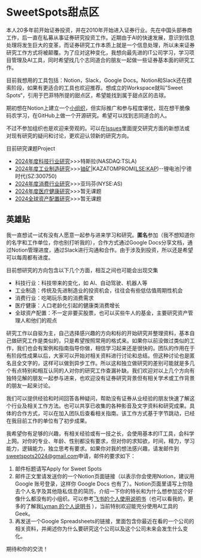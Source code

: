 # SweetSpots甜点区
本人20多年前开始证券投资，并在2010年开始进入证券行业。先在中国头部券商工作，后一直在私募从事证券研究投资工作。近期由于AI的快速发展，意识到信息处理将发生巨大的变革，而证券研究工作本质上就是一个信息处理，所以未来证券研究工作方式将被颠覆。为了应对这种变化，我想向最先进的IT公司学习，学习项目管理及AI工具，同时希望找几个志同道合的朋友一起做一些证券基本面的研究工作。

目前我想用的工具包括：Notion，Slack，Google Docs。Notion和Slack还在摸索阶段，如果有更适合的工具也欢迎推荐。想成立的Workspace就叫”Sweet Spots“，引用于巴菲特所提的甜点区，希望能找到属于甜点区的击球。

期初想在Notion上建立一个[小组织](https://sweetspots.notion.site/02248e2e889942d2b150f9ae26b033c1?v=48656b949eee4289a09f0fe37efe43e6&pvs=4)，但实际推广和参与程度堪忧，现在想干脆像码农学习，在GitHub上做一个开源研究。希望可以找到志同道合的人。

不过不参加组织也是欢迎来旁观的。可以在[Issues](https://github.com/Lyman11/SweetSpots/issues)里面提交研究方面的新想法或对现有研究的疑问和讨论，更欢迎认领新的研究方向。

目前研究课题Project
* [2024年度科技行业研究](https://github.com/users/Lyman11/projects/2)>>>特斯拉(NASDAQ:TSLA)
* [2024年度工业制造研究](https://github.com/users/Lyman11/projects/1)>>>[铀矿](Industry/铀矿.md)|KAZATOMPROM([LSE:KAP](https://g.co/finance/59OT:LON))--锂电池|宁德时代(SZ:300750)
* [2024年度消费行业研究](https://github.com/users/Lyman11/projects/3)>>>亚玛芬(NYSE:AS)
* [2024年度医疗健康研究](https://github.com/users/Lyman11/projects/4)>>>暂无课题
* [2024全球资产配置研究](https://github.com/users/Lyman11/projects/5)>>>暂无课题


## 英雄贴
我一直想试一试有没有人愿意一起参与进来学习和研究。**匿名**参加（我不想知道你的名字和工作单位，你也别打听我的），合作方式通过Google Docs分享文档，通过Notion管理进度，通过Slack进行沟通和合作。由于涉及到投资，所以还是希望可以每周都有进度。

目前想研究的方向包含以下几个方面，相互之间也可能会出现交集

- 科技行业：科技带来的变化，如 AI、自动驾驶、机器人等
- 工业制造：传统及先进制造业的投资机会，往往会有些低估值周期性机会
- 消费行业：吃喝玩乐类的消费需求
- 医疗健康：人口老龄化引起的健康类消费增长
- 全球资产配置：不一定非要买股票，也可以买些牛人的基金，主要研究资产管理人和他们的观点

研究工作以自驱为主，自己选择感兴趣的方向和标的开始研究并整理资料，基本自己做研究工作是类似的，只是希望按照常用的格式来。如果你以前没做过类似的工作，我们也会有案例和指南指导你做，相信学习起来还是很快的。团队的作用在于有阶段性成果以后，大家可以开始对相关资料进行讨论和总结。但这种讨论也是匿名且全文字的，这样可以做到异步工作。所以这和独立做研究的差别可能就是多几个有点特别和相互认同的人对你的研究工作查漏补缺。我们欢迎对以上几个方向有独特见解的朋友一起参与进来，也欢迎没有证券研究背景但有相关学术或工作背景的朋友一起来讨论。

我们可以提供经验和时间回答各种疑问，帮助没有证券从业经验的朋友快速了解这个行业及相关工作方法。也可以共享已收集的各种影音及文字资料和研究成果。具体的合作方式，可以在加入团队后查看相关指南。该工作方式基于字节跳动，已经在我目前工作的单位有了初步成果。

我希望你有足够的兴趣，有相关经验或有一技之长，会使用基本的IT工具，会科学上网。对你的专业、年龄、性别都没有要求，但对你的求知欲，时间，精力，学习能力，逻辑能力，独立思考有要求。如果你对我的想法感兴趣，请发邮件到[sweetspots2024@gmail.com](mailto:sweetspots2024@gmail.com)申请，邮件的要求如下：

1. 邮件标题请写Apply for Sweet Spots
2. 邮件正文里请发送你的一个Notion页面链接（以表示你会使用Notion，建议用 Google 账号登录，这样你 Google Docs 也有了）。Notion页面里请写上你隐去个人名字及其他隐私信息的简历，介绍一下你的特长和为什么想参加这个好像什么都没有的小组织。可以参考[飞书的个人使用说明书](https://www.feishu.cn/hc/zh-CN/articles/360048137813-%E4%B8%AA%E4%BA%BA%E4%BD%BF%E7%94%A8%E8%AF%B4%E6%98%8E%E4%B9%A6-%E5%A6%82%E4%BD%95%E8%AE%A9%E5%9B%A2%E9%98%9F%E6%9B%B4%E5%A5%BD%E5%9C%B0-%E4%BD%BF%E7%94%A8-%E4%BD%A0)（也可以看我的，更多的了解我[Lyman 的个人说明书](https://www.notion.so/Lyman-8b71024d7bd547c8a8b189d483eabade?pvs=21) ），当前特别欢迎能充分使用AI工具的Geek。
3. 再发送一个Google Spreadsheets的链接，里面包含你最近在看的一个公司的相关资料，并阐述你为什么要研究这个公司以及这个公司未来会发生什么变化。

期待和你的交流！
